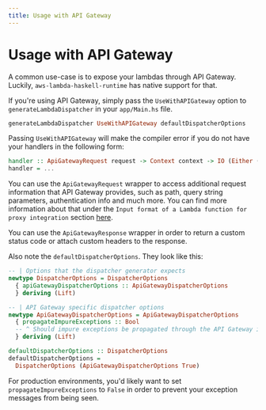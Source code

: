 ```yaml
---
title: Usage with API Gateway
---
```


# Usage with API Gateway

A common use-case is to expose your lambdas through API Gateway. Luckily, `aws-lambda-haskell-runtime` has native support for that.

If you're using API Gateway, simply pass the `UseWithAPIGateway` option to `generateLambdaDispatcher` in your `app/Main.hs` file.

```haskell
generateLambdaDispatcher UseWithAPIGateway defaultDispatcherOptions 
```

Passing `UseWithAPIGateway` will make the compiler error if you do not have your handlers in the following form:

```haskell
handler :: ApiGatewayRequest request -> Context context -> IO (Either (ApiGatewayResponse error) (ApiGatewayResponse success))
handler = ...
```

You can use the `ApiGatewayRequest` wrapper to access additional request information that API Gateway provides, such as path, query string parameters, authentication info and much more. You can find more information about that under the `Input format of a Lambda function for proxy integration` section [here](https://docs.aws.amazon.com/apigateway/latest/developerguide/set-up-lambda-proxy-integrations.html).

You can use the `ApiGatewayResponse` wrapper in order to return a custom status code or attach custom headers to the response.

Also note the `defaultDispatcherOptions`. They look like this:

```haskell
-- | Options that the dispatcher generator expects
newtype DispatcherOptions = DispatcherOptions
  { apiGatewayDispatcherOptions :: ApiGatewayDispatcherOptions
  } deriving (Lift)

-- | API Gateway specific dispatcher options
newtype ApiGatewayDispatcherOptions = ApiGatewayDispatcherOptions
  { propagateImpureExceptions :: Bool
  -- ^ Should impure exceptions be propagated through the API Gateway interface
  } deriving (Lift)

defaultDispatcherOptions :: DispatcherOptions
defaultDispatcherOptions =
  DispatcherOptions (ApiGatewayDispatcherOptions True)
```

For production environments, you'd likely want to set `propagateImpureExceptions` to `False` in order to prevent your exception messages from being seen.
